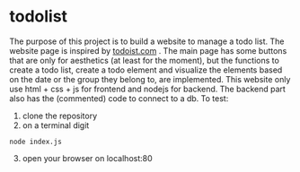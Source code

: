 # todolist
The purpose of this project is to build a website to manage a todo list.
The website page is inspired by [todoist.com](https://www.todoist.com) .
The main page has some buttons that are only for aesthetics (at least for the moment), but the functions to create a todo list, create a todo element and visualize the elements based on the date or the group they belong to, are implemented.
This website only use html + css + js for frontend and nodejs for backend.
The backend part also has the (commented) code to connect to a db.
To test:
1. clone the repository
2. on a terminal digit
```
node index.js
```
3. open your browser on localhost:80
